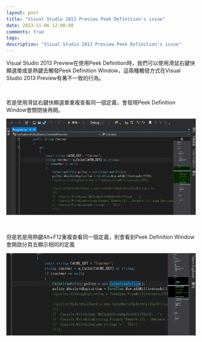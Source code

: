 ```yaml
---
layout: post
title: "Visual Studio 2013 Preview Peek Definition's issue"
date: 2013-11-06 12:00:00
comments: true
tags: 
description: "Visual Studio 2013 Preview Peek Definition's issue"
---
```

<p>
	Visual Studio 2013 Preview在使用Peek Definition時，我們可以使用滑鼠右鍵快顯選單或是熱鍵去觸發Peek Definition Window，這兩種觸發方式在Visual Studio 2013 Preview有著不一致的行為。</p>
<p>
	 </p>
<p>
	若是使用滑鼠右鍵快顯選單重複查看同一個定義，會發現Peek Definition Window會關閉後再開。</p>
<p>
	<img border="0" src="\images\posts\1429285b-8d54-42c9-853d-01c368f5b004\201375135839367.gif" /></p>
<p>
	 </p>
<p>
	但是若是用熱鍵Alt+F12重複查看同一個定義，則會看到Peek Definition Window會開啟分頁去顯示相同的定義</p>
<p>
	<img border="0" src="\images\posts\1429285b-8d54-42c9-853d-01c368f5b004\20137514726430.gif" /></p>
<p>
	 </p>
